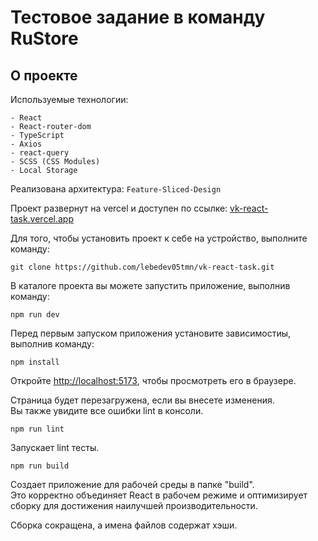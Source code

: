 # Тестовое задание в команду RuStore

## О проекте

Используемые технологии:

    - React
    - React-router-dom
    - TypeScript
    - Axios
    - react-query
    - SCSS (CSS Modules)
    - Local Storage

Реализована архитектура: `Feature-Sliced-Design`

Проект развернут на vercel и доступен по ссылке: [vk-react-task.vercel.app](vk-react-task.vercel.app)

Для того, чтобы установить проект к себе на устройство, выполните команду:

```shell
git clone https://github.com/lebedev05tmn/vk-react-task.git
```

В каталоге проекта вы можете запустить приложение, выполнив команду:

```shell
npm run dev
```

Перед первым запуском приложения установите зависимостиы, выполнив команду:

```shell
npm install
```

Откройте [http://localhost:5173](http://localhost:5173), чтобы просмотреть его в браузере.

Страница будет перезагружена, если вы внесете изменения.\
Вы также увидите все ошибки lint в консоли.

```shell
npm run lint
```

Запускает lint тесты.

```shell
npm run build
```

Создает приложение для рабочей среды в папке "build".\
Это корректно объединяет React в рабочем режиме и оптимизирует сборку для достижения наилучшей производительности.

Сборка сокращена, а имена файлов содержат хэши.
